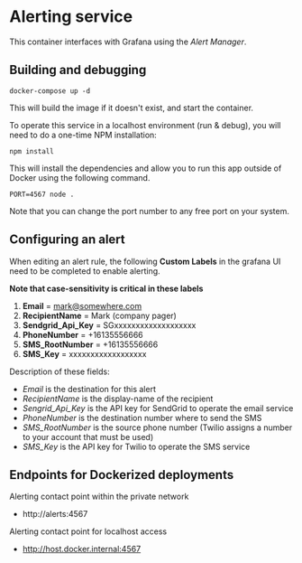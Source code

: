 # Alerting service
This container interfaces with Grafana using the *Alert Manager*.


## Building and debugging
```
docker-compose up -d
```
This will build the image if it doesn't exist, and start the container.


To operate this service in a localhost environment (run & debug), you will need to do a one-time NPM installation:
```
npm install
```

This will install the dependencies and allow you to run this app outside of Docker using the following command.
```
PORT=4567 node .
```
Note that you can change the port number to any free port on your system.

## Configuring an alert
When editing an alert rule, the following **Custom Labels** in the grafana UI need to be completed to enable alerting.

**Note that case-sensitivity is critical in these labels**

1. **Email** = mark@somewhere.com
2. **RecipientName** = Mark (company pager)
3. **Sendgrid_Api_Key** = SGxxxxxxxxxxxxxxxxxxx
4. **PhoneNumber** = +16135556666
5. **SMS_RootNumber** = +16135556666
6. **SMS_Key** = xxxxxxxxxxxxxxxxxx

Description of these fields:
- *Email* is the destination for this alert
- *RecipientName* is the display-name of the recipient
- *Sengrid_Api_Key* is the API key for SendGrid to operate the email service
- *PhoneNumber* is the destination number where to send the SMS
- *SMS_RootNumber* is the source phone number (Twilio assigns a number to your account that must be used)
- *SMS_Key* is the API key for Twilio to operate the SMS service

## Endpoints for Dockerized deployments
Alerting contact point within the private network
- http://alerts:4567

Alerting contact point for localhost access
- http://host.docker.internal:4567

